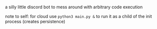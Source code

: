 a silly little discord bot to mess around with arbitrary code execution

note to self: for cloud use `python3 main.py &` to run it as a child of the init process (creates persistence)
